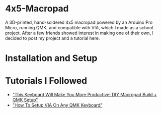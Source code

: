 # 4x5-Macropad
A 3D-printed, hand-soldered 4x5 macropad powered by an Arduino Pro Micro, running QMK, and compatible with VIA, which I made as a school project. After a few friends showed interest in making one of their own, I decided to post my project and a tutorial here.

# Installation and Setup

# Tutorials I Followed
- ["This Keyboard Will Make You More Productive! DIY Macropad Build + QMK Setup"](https://www.youtube.com/watch?v=BcXycScePHM)
- ["How To Setup VIA On Any QMK Keyboard"](https://www.youtube.com/watch?v=7d5yzBOup9U)
